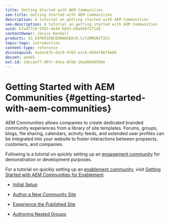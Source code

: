 ```yaml
---
title: Getting Started with AEM Communities
seo-title: Getting Started with AEM Communities
description: A tutorial on getting started with AEM Communities
seo-description: A tutorial on getting started with AEM Communities
uuid: b7adf7c0-5563-4e44-bb53-04a566f271d5
contentOwner: Janice Kendall
products: SG_EXPERIENCEMANAGER/6.5/COMMUNITIES
topic-tags: introduction
content-type: reference
discoiquuid: 4a2ac67b-d2c9-4703-a1cb-d454786f9e6b
docset: aem65
exl-id: 14ecaef7-d9fc-45ea-8feb-16ad8946508e
---
```

# Getting Started with AEM Communities {#getting-started-with-aem-communities}

AEM Communities allows companies to create dedicated branded community experiences from a library of site templates. Forums, groups, blogs, file sharing, calendars, activity feeds, and extended user profiles can be integrated into your website to foster interactions between propsects, customers, and companies.

Following is a tutorial on quickly setting up an [engagement community](/help/communities/overview.md#engagement-community) for demonstration or development purposes.

For a tutorial on quickly setting up an [enablement community](/help/communities/overview.md#enablement-community), visit [Getting Started with AEM Communities for Enablement](/help/communities/getting-started-enablement.md).

* [Initial Setup](/help/communities/setup.md)

* [Author a New Community Site](/help/communities/create-site.md)

* [Experience the Published Site](/help/communities/published-site.md)

* [Authoring Nested Groups](/help/communities/nested-groups.md)
